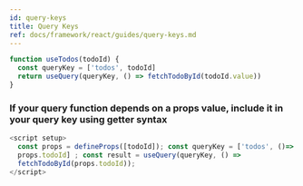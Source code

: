 ```yaml
---
id: query-keys
title: Query Keys
ref: docs/framework/react/guides/query-keys.md
---
```


[//]: # 'Example5'

```js
function useTodos(todoId) {
  const queryKey = ['todos', todoId]
  return useQuery(queryKey, () => fetchTodoById(todoId.value))
}
```

[//]: # 'Example5'

### If your query function depends on a props value, include it in your query key using getter syntax

```js
<script setup>
  const props = defineProps([todoId]); const queryKey = ['todos', ()=>
  props.todoId] ; const result = useQuery(queryKey, () =>
  fetchTodoById(props.todoId));
</script>
```
